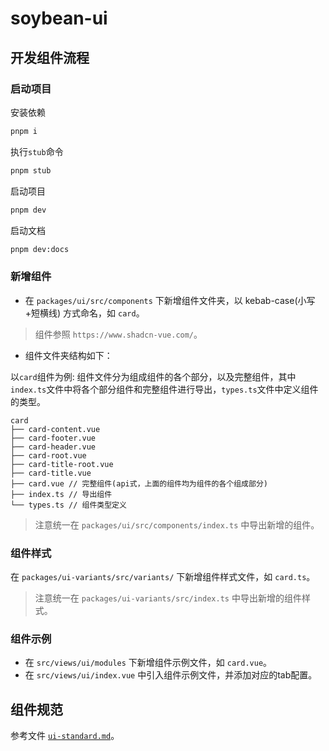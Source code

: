 # soybean-ui

## 开发组件流程

### 启动项目

安装依赖
```bash
pnpm i
```

执行`stub`命令
```bash
pnpm stub
```
启动项目
```bash
pnpm dev
```
启动文档
```bash
pnpm dev:docs
```

### 新增组件

- 在 `packages/ui/src/components` 下新增组件文件夹，以 kebab-case(小写+短横线) 方式命名，如 `card`。
> 组件参照 `https://www.shadcn-vue.com/`。

- 组件文件夹结构如下：

以`card`组件为例:
组件文件分为组成组件的各个部分，以及完整组件，其中`index.ts`文件中将各个部分组件和完整组件进行导出，`types.ts`文件中定义组件的类型。

```
card
├── card-content.vue
├── card-footer.vue
├── card-header.vue
├── card-root.vue
├── card-title-root.vue
├── card-title.vue
├── card.vue // 完整组件(api式，上面的组件均为组件的各个组成部分)
├── index.ts // 导出组件
└── types.ts // 组件类型定义
```

> 注意统一在 `packages/ui/src/components/index.ts` 中导出新增的组件。

### 组件样式

在 `packages/ui-variants/src/variants/` 下新增组件样式文件，如 `card.ts`。

> 注意统一在 `packages/ui-variants/src/index.ts` 中导出新增的组件样式。

### 组件示例

- 在 `src/views/ui/modules` 下新增组件示例文件，如 `card.vue`。
- 在 `src/views/ui/index.vue` 中引入组件示例文件，并添加对应的tab配置。


## 组件规范

参考文件 [`ui-standard.md`](./ui-standard.md)。
